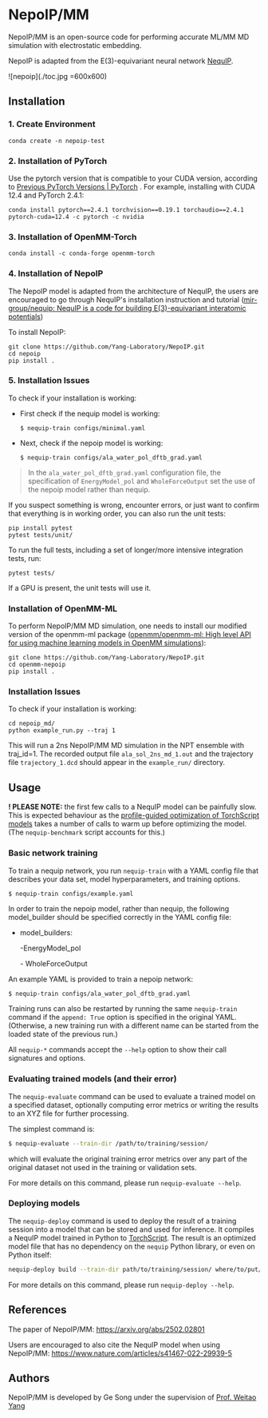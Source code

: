 # NepoIP/MM

NepoIP/MM is an open-source code for performing accurate ML/MM MD simulation with electrostatic embedding. 

NepoIP is adapted from the E(3)-equivariant neural network [NequIP](https://github.com/mir-group/nequip).

![nepoip](./toc.jpg =600x600)

## Installation

### 1. Create Environment

```
conda create -n nepoip-test
```

### 2. Installation of PyTorch

Use the pytorch version that is compatible to your CUDA version, according to [Previous PyTorch Versions | PyTorch](https://pytorch.org/get-started/previous-versions/) . For example, installing with CUDA 12.4 and PyTorch 2.4.1:

```
conda install pytorch==2.4.1 torchvision==0.19.1 torchaudio==2.4.1 pytorch-cuda=12.4 -c pytorch -c nvidia
```

### 3. Installation of OpenMM-Torch

```
conda install -c conda-forge openmm-torch
```

### 4. Installation of NepoIP

The NepoIP model is adapted from the architecture of NequIP, the users are encouraged to go through NequIP's installation instruction and tutorial ([mir-group/nequip: NequIP is a code for building E(3)-equivariant interatomic potentials](https://github.com/mir-group/nequip))

To install NepoIP:

```
git clone https://github.com/Yang-Laboratory/NepoIP.git
cd nepoip
pip install . 
```

### 5. Installation Issues

To check if your installation is working:

* First check if the nequip model is working:

  ```
  $ nequip-train configs/minimal.yaml
  ```

* Next, check if the nepoip model is working:

  ```
  $ nequip-train configs/ala_water_pol_dftb_grad.yaml
  ```

> In the `ala_water_pol_dftb_grad.yaml` configuration file, the specification of `EnergyModel_pol` and `WholeForceOutput` set the use of the nepoip model rather than nequip.

If you suspect something is wrong, encounter errors, or just want to confirm that everything is in working order, you can also run the unit tests:

```
pip install pytest
pytest tests/unit/
```

To run the full tests, including a set of longer/more intensive integration tests, run:

```
pytest tests/
```

If a GPU is present, the unit tests will use it.

### Installation of OpenMM-ML

To perform NepoIP/MM MD simulation, one needs to install our modified version of the openmm-ml package ([openmm/openmm-ml: High level API for using machine learning models in OpenMM simulations](https://github.com/openmm/openmm-ml)):

```
git clone https://github.com/Yang-Laboratory/NepoIP.git
cd openmm-nepoip
pip install . 
```

### Installation Issues

To check if your installation is working:

```
cd nepoip_md/
python example_run.py --traj 1
```

This will run a 2ns NepoIP/MM MD simulation in the NPT ensemble with traj_id=1. The recorded output file `ala_sol_2ns_md_1.out` and the trajectory file `trajectory_1.dcd` should appear in the `example_run/` directory.

## Usage

**! PLEASE NOTE:** the first few calls to a NequIP model can be painfully slow. This is expected behaviour as the [profile-guided optimization of TorchScript models](https://program-transformations.github.io/slides/pytorch_neurips.pdf) takes a number of calls to warm up before optimizing the model. (The `nequip-benchmark` script accounts for this.)

### Basic network training

To train a nequip network, you run `nequip-train` with a YAML config file that describes your data set, model hyperparameters, and training options. 

```bash
$ nequip-train configs/example.yaml
```

In order to train the nepoip model, rather than nequip, the following model_builder should be specified correctly in the YAML config file:

* model_builders: 

  -EnergyModel_pol

  \- WholeForceOutput 

An example YAML is provided to train a nepoip network:

```
$ nequip-train configs/ala_water_pol_dftb_grad.yaml
```

Training runs can also be restarted by running the same `nequip-train` command if the `append: True` option is specified in the original YAML. (Otherwise, a new training run with a different name can be started from the loaded state of the previous run.)

All `nequip-*` commands accept the `--help` option to show their call signatures and options.

### Evaluating trained models (and their error)

The `nequip-evaluate` command can be used to evaluate a trained model on a specified dataset, optionally computing error metrics or writing the results to an XYZ file for further processing.

The simplest command is:
```bash
$ nequip-evaluate --train-dir /path/to/training/session/
```
which will evaluate the original training error metrics over any part of the original dataset not used in the training or validation sets.

For more details on this command, please run `nequip-evaluate --help`.

### Deploying models

The `nequip-deploy` command is used to deploy the result of a training session into a model that can be stored and used for inference.
It compiles a NequIP model trained in Python to [TorchScript](https://pytorch.org/docs/stable/jit.html).
The result is an optimized model file that has no dependency on the `nequip` Python library, or even on Python itself:
```bash
nequip-deploy build --train-dir path/to/training/session/ where/to/put/deployed_model.pth
```
For more details on this command, please run `nequip-deploy --help`.


## References

The paper of NepoIP/MM: 
https://arxiv.org/abs/2502.02801

Users are encouraged to also cite the NequIP model when using NepoIP/MM:
https://www.nature.com/articles/s41467-022-29939-5

## Authors

NepoIP/MM is developed by Ge Song under the supervision of [Prof. Weitao Yang](https://scholars.duke.edu/person/weitao.yang)

